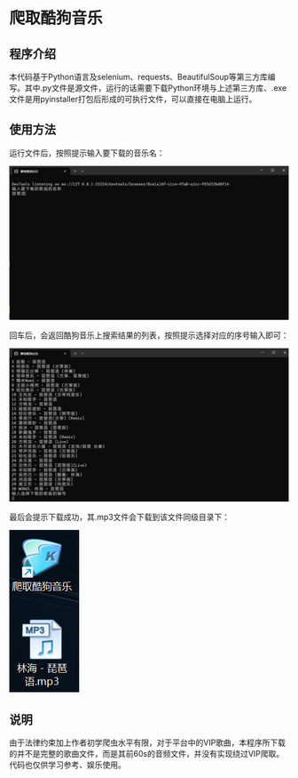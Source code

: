 # 爬取酷狗音乐

## 程序介绍

本代码基于Python语言及selenium、requests、BeautifulSoup等第三方库编写。其中.py文件是源文件，运行的话需要下载Python环境与上述第三方库、.exe文件是用pyinstaller打包后形成的可执行文件，可以直接在电脑上运行。

## 使用方法

运行文件后，按照提示输入要下载的音乐名：

![](https://github.com/Poseidon-fan/-/blob/main/img/p1.png?raw=true)

回车后，会返回酷狗音乐上搜索结果的列表，按照提示选择对应的序号输入即可：

![](https://github.com/Poseidon-fan/-/blob/main/img/p2.png?raw=true)

最后会提示下载成功，其.mp3文件会下载到该文件同级目录下：

![](https://github.com/Poseidon-fan/-/blob/main/img/p3.png?raw=true)

## 说明

由于法律约束加上作者初学爬虫水平有限，对于平台中的VIP歌曲，本程序所下载的并不是完整的歌曲文件，而是其前60s的音频文件，并没有实现绕过VIP爬取。代码也仅供学习参考、娱乐使用。
